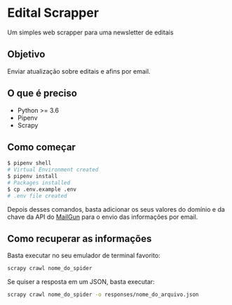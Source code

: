 # Edital Scrapper

Um simples web scrapper para uma newsletter de editais

## Objetivo

Enviar atualização sobre editais e afins por email.

## O que é preciso

- Python >= 3.6
- Pipenv
- Scrapy

## Como começar

```sh
$ pipenv shell
# Virtual Environment created
$ pipenv install
# Packages installed
$ cp .env.example .env
# .env file created
```

Depois desses comandos, basta adicionar os seus valores do domínio e da chave da API do [MailGun](http://mailgun.com) para o envio das informações por email.

## Como recuperar as informações

Basta executar no seu emulador de terminal favorito:

```sh
scrapy crawl nome_do_spider
```

Se quiser a resposta em um JSON, basta executar:

```sh
scrapy crawl nome_do_spider -o responses/nome_do_arquivo.json
```
